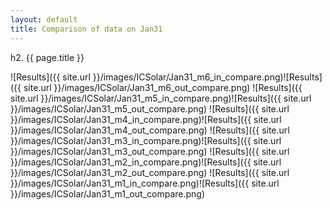 ```yaml
---
layout: default
title: Comparison of data on Jan31
---
```

h2. {{ page.title }}

![Results]({{ site.url }}/images/ICSolar/Jan31_m6_in_compare.png)![Results]({{ site.url }}/images/ICSolar/Jan31_m6_out_compare.png)
![Results]({{ site.url }}/images/ICSolar/Jan31_m5_in_compare.png)![Results]({{ site.url }}/images/ICSolar/Jan31_m5_out_compare.png)
![Results]({{ site.url }}/images/ICSolar/Jan31_m4_in_compare.png)![Results]({{ site.url }}/images/ICSolar/Jan31_m4_out_compare.png)
![Results]({{ site.url }}/images/ICSolar/Jan31_m3_in_compare.png)![Results]({{ site.url }}/images/ICSolar/Jan31_m3_out_compare.png)
![Results]({{ site.url }}/images/ICSolar/Jan31_m2_in_compare.png)![Results]({{ site.url }}/images/ICSolar/Jan31_m2_out_compare.png)
![Results]({{ site.url }}/images/ICSolar/Jan31_m1_in_compare.png)![Results]({{ site.url }}/images/ICSolar/Jan31_m1_out_compare.png)
